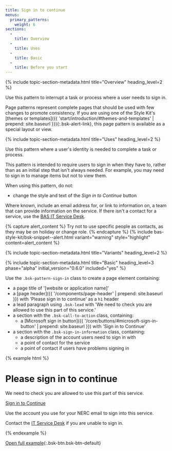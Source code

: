 ```yaml
---
title: Sign in to continue
menus:
  primary_patterns:
    weight: 6
sections:
  -
    title: Overview
  -
    title: Uses
  -
    title: Basic
  -
    title: Before you start
---
```


{% include topic-section-metadata.html
  title="Overview"
  heading_level=2
%}

Use this pattern to interrupt a task or process where a user needs to sign in.

Page patterns represent complete pages that should be used with few changes to promote consistency. If you are using
one of the Style Kit's
[themes or templates]({{ 'start/introduction/#themes-and-templates' | prepend: site.baseurl }}){:.bsk-alert-link}, this
page pattern is available as a special layout or view.

{% include topic-section-metadata.html
  title="Uses"
  heading_level=2
%}

Use this pattern where a user's identity is needed to complete a task or process.

This pattern is intended to require users to sign in when they have to, rather than as an initial step that isn't always
needed. For example, you may need to sign in to manage items but not to view them.

When using this pattern, do not:

* change the style and text of the *Sign in to Continue* button

Where known, include an email address for, or link to information on, a team that can provide information on the
service. If there isn't a contact for a service, use the [BAS IT Service Desk](https://servicedesk.bas.ac.uk).

{% capture alert_content %}
Try not to use specific people as contacts, as they may be on holiday or change role.
{% endcapture %}
{% include bas-style-kit/bsk-snippet--alert.html
  variant="warning"
  style="highlight"
  content=alert_content
%}

{% include topic-section-metadata.html
  title="Variants"
  heading_level=2
%}

{% include topic-section-metadata.html
  title="Basic"
  heading_level=3
  phase="alpha"
  initial_version="0.6.0"
  included="yes"
%}

Use the `.bsk-pattern-sign-in` class to create a page element containing:

* a page title of '[website or application name]'
* a [page header]({{ '/components/page-header' | prepend: site.baseurl }}) with 'Please sign in to continue' as a `h1`
  header
* a lead paragraph using `.bsk-lead` with 'We need to check you are allowed to use this part of this service.'
* a section with the `.bsk-call-to-action` class, containing:
  * a [Microsoft sign in button]({{ '/core/buttons/#microsoft-sign-in-button' | prepend: site.baseurl }}) with 'Sign in
    to Continue'
* a section with the `.bsk-sign-in-information` class, containing:
  * a description of the account users need to sign in with
  * a point of contact for the service
  * a point of contact if users have problems signing in

{% example html %}
<main class="bsk-pattern-sign-in">
  <h1 class="bsk-page-header">Please sign in to continue</h1>
  <p class="bsk-lead">We need to check you are allowed to use this part of this service.</p>
  <section class="bsk-call-to-action">
    <a class="bsk-btn bsk-btn-ms-account bsk-btn-lg" href="#">
      <object class="bsk-ms-pictogram" type="image/svg+xml" data="{{ site.data.variables.cdn_base }}/{% include bsk-version.html %}/img/logos-symbols/ms-pictogram.svg"></object>
      Sign in to Continue
    </a>
  </section>
  <section class="bsk-sign-in-information">
    <p>Use the account you use for your NERC email to sign into this service.</p>
    <p>Contact the <a href="mailto:servicedesk@bas.ac.uk">IT Service Desk</a> if you are unable to sign in.</p>
  </section>
</main>
{% endexample %}

[Open full example](https://style-kit-testbed.web.bas.ac.uk/master/p/0016--sign-in-microsoft.html){:.bsk-btn.bsk-btn-default}

